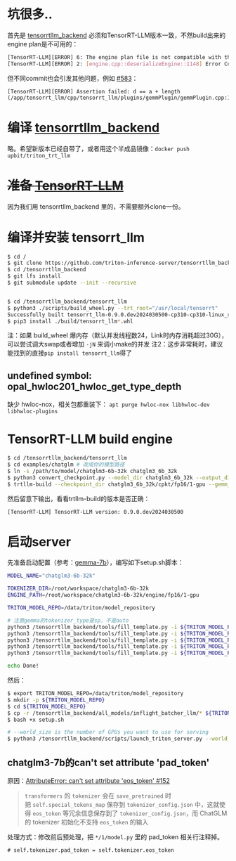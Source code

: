 
# 坑很多..

首先是 [tensorrtllm_backend](https://github.com/triton-inference-server/tensorrtllm_backend) 必须和TensorRT-LLM版本一致，不然build出来的engine plan是不可用的：
```bash
[TensorRT-LLM][ERROR] 6: The engine plan file is not compatible with this version of TensorRT, expecting library version 9.2.0.5 got 9.3.0.1, please rebuild.
[TensorRT-LLM][ERROR] 2: [engine.cpp::deserializeEngine::1148] Error Code 2: Internal Error (Assertion engine->deserialize(start, size, allocator, runtime) failed. )
```

但不同commit也会引发其他问题，例如 [#583](https://github.com/NVIDIA/TensorRT-LLM/issues/583)：

```
[TensorRT-LLM][ERROR] Assertion failed: d == a + length (/app/tensorrt_llm/cpp/tensorrt_llm/plugins/gemmPlugin/gemmPlugin.cpp:156)
```

# 编译 [tensorrtllm_backend](https://github.com/triton-inference-server/tensorrtllm_backend)

略。希望新版本已经自带了，或者用这个半成品镜像：`docker push upbit/triton_trt_llm`

# ~~准备 [TensorRT-LLM](https://github.com/NVIDIA/TensorRT-LLM)~~

因为我们用 tensorrtllm_backend 里的，不需要额外clone一份。

# 编译并安装 tensorrt_llm

```bash
$ cd /
$ git clone https://github.com/triton-inference-server/tensorrtllm_backend
$ cd /tensorrtllm_backend
$ git lfs install
$ git submodule update --init --recursive


$ cd /tensorrtllm_backend/tensorrt_llm
$ python3 ./scripts/build_wheel.py --trt_root="/usr/local/tensorrt"
Successfully built tensorrt_llm-0.9.0.dev2024030500-cp310-cp310-linux_x86_64.whl
$ pip3 install ./build/tensorrt_llm*.whl
```
注：如果 build_wheel 爆内存（默认并发线程数24，Link时内存消耗超过30G），可以尝试调大swap或者增加 `-jN` 来调小make的并发
注2：这步非常耗时，建议能找到的直接`pip install tensorrt_llm`得了

## undefined symbol: opal_hwloc201_hwloc_get_type_depth

缺少 hwloc-nox，相关包都重装下：
`apt purge hwloc-nox libhwloc-dev libhwloc-plugins`

# TensorRT-LLM build engine

```bash
$ cd /tensorrtllm_backend/tensorrt_llm
$ cd examples/chatglm # 改成你的模型路径
$ ln -s /path/to/model/chatglm3-6b-32k chatglm3_6b_32k
$ python3 convert_checkpoint.py --model_dir chatglm3_6b_32k --output_dir chatglm3_6b_32k/cpkt/fp16/1-gpu
$ trtllm-build --checkpoint_dir chatglm3_6b_32k/cpkt/fp16/1-gpu --gemm_plugin float16 --output_dir chatglm3_6b_32k/engine/fp16/1-gpu
```
然后留意下输出，看看trtllm-build的版本是否正确：

`[TensorRT-LLM] TensorRT-LLM version: 0.9.0.dev2024030500`

# 启动server

先准备启动配置（参考：[gemma-7b](https://github.com/GoogleCloudPlatform/kubernetes-engine-samples/blob/main/ai-ml/llm-serving-gemma/trtllm/job-download-gemma-7b.yaml)），编写如下setup.sh脚本：

```bash
MODEL_NAME="chatglm3-6b-32k"

TOKENIZER_DIR=/root/workspace/chatglm3-6b-32k
ENGINE_PATH=/root/workspace/chatglm3-6b-32k/engine/fp16/1-gpu

TRITON_MODEL_REPO=/data/triton/model_repository

# 注意gemma的tokenizer_type是sp，不是auto
python3 /tensorrtllm_backend/tools/fill_template.py -i ${TRITON_MODEL_REPO}/preprocessing/config.pbtxt tokenizer_dir:${TOKENIZER_DIR},tokenizer_type:auto,triton_max_batch_size:64,preprocessing_instance_count:1
python3 /tensorrtllm_backend/tools/fill_template.py -i ${TRITON_MODEL_REPO}/postprocessing/config.pbtxt tokenizer_dir:${TOKENIZER_DIR},tokenizer_type:auto,triton_max_batch_size:64,postprocessing_instance_count:1
python3 /tensorrtllm_backend/tools/fill_template.py -i ${TRITON_MODEL_REPO}/tensorrt_llm_bls/config.pbtxt triton_max_batch_size:64,decoupled_mode:False,bls_instance_count:1,accumulate_tokens:False
python3 /tensorrtllm_backend/tools/fill_template.py -i ${TRITON_MODEL_REPO}/ensemble/config.pbtxt triton_max_batch_size:64
python3 /tensorrtllm_backend/tools/fill_template.py -i ${TRITON_MODEL_REPO}/tensorrt_llm/config.pbtxt triton_max_batch_size:64,decoupled_mode:False,max_beam_width:1,engine_dir:${ENGINE_PATH},max_tokens_in_paged_kv_cache:2560,max_attention_window_size:2560,kv_cache_free_gpu_mem_fraction:0.5,exclude_input_in_output:True,enable_kv_cache_reuse:False,batching_strategy:inflight_batching,max_queue_delay_microseconds:600,batch_scheduler_policy:guaranteed_no_evict,enable_trt_overlap:False

echo Done!
```

然后：
```bash
$ export TRITON_MODEL_REPO=/data/triton/model_repository
$ mkdir -p ${TRITON_MODEL_REPO}
$ cd ${TRITON_MODEL_REPO}
$ cp -r /tensorrtllm_backend/all_models/inflight_batcher_llm/* ${TRITON_MODEL_REPO}
$ bash +x setup.sh

# --world_size is the number of GPUs you want to use for serving
$ python3 /tensorrtllm_backend/scripts/launch_triton_server.py --world_size=1 --model_repo=$(pwd)
```
## chatglm3-7b的can't set attribute 'pad_token'

原因：[AttributeError: can't set attribute 'eos_token' #152](https://github.com/THUDM/ChatGLM3/issues/152#issue-1975493839)

> `transformers` 的 `tokenizer` 会在 `save_pretrained` 时把 `self.special_tokens_map` 保存到 `tokenizer_config.json` 中，这就使得 `eos_token` 等冗余信息保存到了 `tokenizer_config.json`，而 ChatGLM 的 tokenizer 初始化不支持 `eos_token` 的输入

处理方式：修改前后预处理，把 `*/1/model.py` 里的 pad_token 相关行注释掉。

`# self.tokenizer.pad_token = self.tokenizer.eos_token`